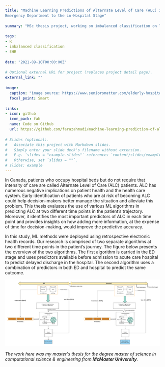 ```yaml
---
title: "Machine Learning Predictions of Alternate Level of Care (ALC) in Canada: From
Emergency Department to the in-Hospital Stage"

summary: "MSc thesis project, working on imbalanced classification on large data sets in different time points."

tags:
- R
- imbalanced classification
- EHR

date: "2021-09-10T00:00:00Z"

# Optional external URL for project (replaces project detail page).
external_link: ""

image:
  caption: "image source: https://www.seniorsmatter.com/elderly-hospitalization/2492138/"
  focal_point: Smart

links:
- icon: github
  icon_pack: fab
  name: Code on Github
  url: https://github.com/farazahmadi/machine-learning-prediction-of-alternate-level-of-care

# Slides (optional).
#   Associate this project with Markdown slides.
#   Simply enter your slide deck's filename without extension.
#   E.g. `slides = "example-slides"` references `content/slides/example-slides.md`.
#   Otherwise, set `slides = ""`. 
# slides: example
---
```


In Canada, patients who occupy hospital beds but do not require that intensity of care are called Alternate Level of Care (ALC) patients. ALC has numerous negative implications on patient health and the health care system. Early identification of patients who are at risk of becoming ALC could help decision-makers better manage the situation and alleviate this problem. This thesis evaluates the use of various ML algorithms in predicting ALC at two different time points in the patient’s trajectory. Moreover, it identifies the most important predictors of ALC in each time point and provides insights on how adding more information, at the expense of time for decision-making, would improve the predictive accuracy. 

In this study, ML methods were deployed using retrospective electronic health records. Our research is comprised of two separate algorithms at two different time points in the patient’s journey. The figure below presents the overview of the two algorithms. The first algorithm is carried in the ED stage and uses predictors available before admission to acute care hospital to predict delayed discharge in the hospital. The second algorithm uses a combination of predictors in both ED and hospital to predict the same outcome.

![method](https://github.com/farazahmadi/machine-learning-prediction-of-alternate-level-of-care/blob/7957364c0f263d2e80325643d1118e9b47ef3754/method.png)

_The work here was my master's thesis for the degree master of science in computational science & engineering from **McMaster University**._
